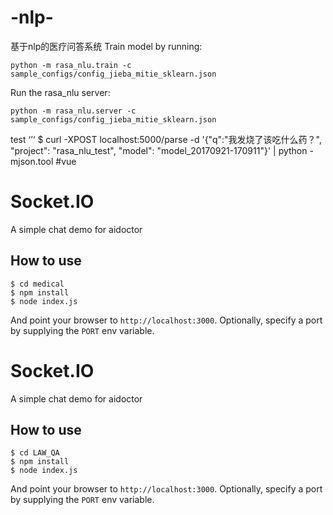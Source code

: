 # -nlp-
基于nlp的医疗问答系统
Train model by running:

```
python -m rasa_nlu.train -c sample_configs/config_jieba_mitie_sklearn.json
```
Run the rasa_nlu server:


```
python -m rasa_nlu.server -c sample_configs/config_jieba_mitie_sklearn.json
```


test
‘’‘
$ curl -XPOST localhost:5000/parse -d '{"q":"我发烧了该吃什么药？", "project": "rasa_nlu_test", "model": "model_20170921-170911"}' | python -mjson.tool
#vue

# Socket.IO 

A simple chat demo for  aidoctor

## How to use

```
$ cd medical
$ npm install
$ node index.js
```

And point your browser to `http://localhost:3000`. Optionally, specify
a port by supplying the `PORT` env variable.

# Socket.IO 

A simple chat demo for  aidoctor

## How to use

```
$ cd LAW_QA
$ npm install
$ node index.js
```

And point your browser to `http://localhost:3000`. Optionally, specify
a port by supplying the `PORT` env variable.

